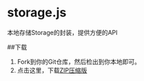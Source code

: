 # storage.js

本地存储Storage的封装，提供方便的API

##下载

1. Fork到你的Git仓库，然后检出到你本地即可。
2. 点击这里，下载[ZIP压缩版](storage.js/archive/master.zip)

